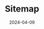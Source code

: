 ---
url: /sitemap/
layout: sitemap
type: sitemap
summary: Sitemap
title: Sitemap
tags:
categories:
date: 2024-04-09
lastMod: 2024-04-11
---